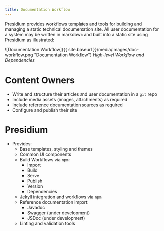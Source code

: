 ```yaml
---
title: Documentation Workflow
---
```


Presidium provides workflows templates and tools for building and managing a static technical documentation site.
All user documentation for a system may be written in markdown and built into a static site using 
Presidium as illustrated:

![Documentation Workflow]({{ site.baseurl }}/media/images/doc-workflow.png "Documentation Workflow")
*High-level Workflow and Dependencies*


# Content Owners

 - Write and structure their articles and user documentation in a `git` repo
 - Include media assets (images, attachments) as required
 - Include reference documentation sources as required
 - Configure and publish their site
 
# Presidium

  - Provides:
    - Base templates, styling and themes
    - Common UI components
    - Build Workflows via `npm`:
      - Import
      - Build
      - Serve 
      - Publish
      - Version
      - Dependencies
    - [Jekyll](https://jekyllrb.com/) integration and workflows via `npm`
    - Reference documentation import:
      - Javadoc
      - Swagger (under development)
      - JSDoc (under development)
    - Linting and validation tools